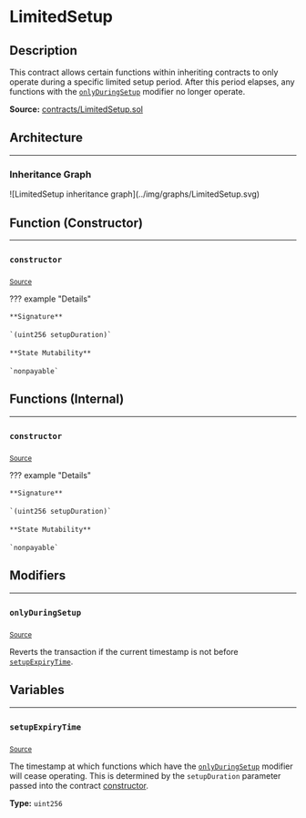 # LimitedSetup

## Description

This contract allows certain functions within inheriting contracts to only operate during a specific limited setup period. After this period elapses, any functions with the [`onlyDuringSetup`](#onlyduringsetup) modifier no longer operate.



**Source:** [contracts/LimitedSetup.sol](https://github.com/Synthetixio/synthetix/tree/develop/contracts/LimitedSetup.sol)

## Architecture


---
### Inheritance Graph

<centered-image>
    ![LimitedSetup inheritance graph](../img/graphs/LimitedSetup.svg)
</centered-image>


## Function (Constructor)


---
### `constructor`

<sub>[Source](https://github.com/Synthetixio/synthetix/tree/develop/contracts/LimitedSetup.sol#L12)</sub>



??? example "Details"

    **Signature**

    `(uint256 setupDuration)`

    **State Mutability**

    `nonpayable`

## Functions (Internal)


---
### `constructor`

<sub>[Source](https://github.com/Synthetixio/synthetix/tree/develop/contracts/LimitedSetup.sol#L12)</sub>



??? example "Details"

    **Signature**

    `(uint256 setupDuration)`

    **State Mutability**

    `nonpayable`

## Modifiers


---
### `onlyDuringSetup`

<sub>[Source](https://github.com/Synthetixio/synthetix/tree/develop/contracts/LimitedSetup.sol#L16)</sub>



Reverts the transaction if the current timestamp is not before [`setupExpiryTime`](#setupexpirytime).


## Variables


---
### `setupExpiryTime`

<sub>[Source](https://github.com/Synthetixio/synthetix/tree/develop/contracts/LimitedSetup.sol#L6)</sub>



The timestamp at which functions which have the [`onlyDuringSetup`](#onlyduringsetup) modifier will cease operating. This is determined by the `setupDuration` parameter passed into the contract [constructor](#constructor).




**Type:** `uint256`

